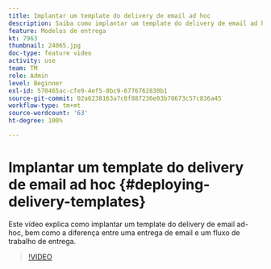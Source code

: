 ```yaml
---
title: Implantar um template do delivery de email ad hoc
description: Saiba como implantar um template do delivery de email ad hoc e entender a diferença entre uma entrega de email e um fluxo de trabalho de entrega.
feature: Modelos de entrega
kt: 7963
thumbnail: 24065.jpg
doc-type: feature video
activity: use
team: TM
role: Admin
level: Beginner
exl-id: 570465ac-cfe9-4ef5-8bc9-6776762830b1
source-git-commit: 02a6238163a7c8f887236e03b78673c57c836a45
workflow-type: tm+mt
source-wordcount: '63'
ht-degree: 100%

---
```


# Implantar um template do delivery de email ad hoc {#deploying-delivery-templates}

Este vídeo explica como implantar um template do delivery de email ad-hoc, bem como a diferença entre uma entrega de email e um fluxo de trabalho de entrega.

>[!VIDEO](https://video.tv.adobe.com/v/24065?quality=12)
